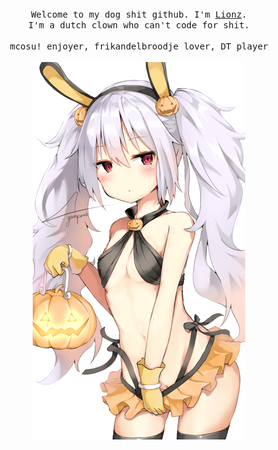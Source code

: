 <p align="center">
  <br>
  <br>
  <br>
  <samp>Welcome to my dog shit github. I'm <a href="https://github.com/Lionzv1/Lionz">Lionz</a>.<br> I'm a dutch clown who can't code for shit.<br><br>mcosu! enjoyer, frikandelbroodje lover, DT player</samp>
  <br>
  <br>
  <img src="https://github.com/Lionzv1/Lionzv1/blob/main/picture.png" width="340" />
</p>
